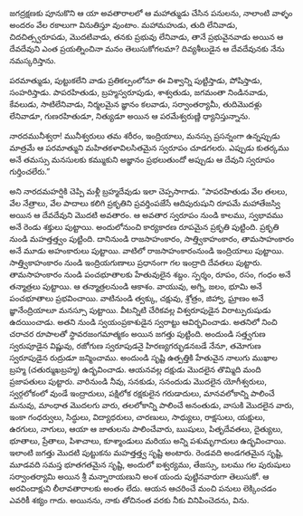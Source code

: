 ﻿జగద్రక్షణకు పూనుకొని ఆ యా అవతారాలలో ఆ మహాత్ముడు చేసిన పనులను, నాలాంటి వాళ్ళం అందరం వేల రకాలుగా వినుతిస్తూ వుంటాం. మహామహుడు, తుది లేనివాడు, చిదచిత్స్వరూపడు, మొదటివాడు, తనకు ప్రభువు లేనివాడు, తానే ప్రభువైనవాడు అయిన ఆ దేవదేవుని ఎంత ప్రయత్నించినా మనం తెలుసుకోగలమా? దివ్యశీలుడైన ఆ దేవదేవునకు నేను నమస్కరిస్తాను. 

పరమాత్ముడు, పుట్టుకలేని వాడు ప్రతికల్పంలోనూ ఈ విశ్వాన్ని పుట్టిస్తాడు, పోషిస్తాడు, సంహరిస్తాడు. పాపరహితుడు, బ్రహ్మస్వరూపుడు, శాశ్వతుడు, జగమంతా నిండినవాడు, కేవలుడు, సాటిలేనివాడు, నిర్మలమైన జ్ఞానం కలవాడు, సర్వాంతర్యామీ, తుదిమొదళ్లు లేనివాడూ, గుణరహితుడూ, నిత్యుడూ అయిన ఆ పరమేశ్వరుణ్ణి ధ్యానిస్తున్నాను. 

నారదమునీశ్వరా! మునీశ్వరులు తమ శరీరం, ఇంద్రియాలు, మనస్సు ప్రసన్నంగా ఉన్నప్పుడు మాత్రమే ఆ పరమాత్ముని మహితకళావిలసితమైన స్వరూపం చూడగలరు. ఎప్పుడు కుతర్కము అనే తమస్సు మనసులకు కమ్ముకుని అజ్ఞానం ప్రభలుతుందో అప్పుడు ఆ దేవుని స్వరూపం గుర్తించలేరు.” 

అని నారదమహర్షికి చెప్పి మళ్లీ బ్రహ్మదేవుడు ఇలా చెప్పసాగాడు. “పాపరహితుడు వేల తలలు, వేల నేత్రాలు, వేల పాదాలు కలిగి ప్రకృతిని ప్రవర్తింపజేసే ఆదిపురుషుని రూపమే మహాతేజస్వి అయిన ఆ దేవదేవుని మొదటి అవతారం. ఆ అవతార స్వరూపం నుండి కాలము, స్వభావము అనే రెండు శక్తులు పుట్టాయి. అందులోనుంచి కార్యకారణ రూపమైన ప్రకృతి పుట్టింది. ప్రకృతి నుండి మహత్తత్త్వం పుట్టింది. దానినుండి రాజసాహంకారం, సాత్త్వికాహంకారం, తామసాహంకారం అనే మూడు అహంకారులు పుట్టాయి. వాటిలో రాజసాహంకారంనుండి ఇంద్రియాలు పుట్టాయి. సాత్త్వికాహంకారం నుండి ఇంద్రియగుణాలు ప్రధానంగా గల ఇంద్రాది దేవతలు పుట్టారు. తామసాహంకారం నుండి పంచభూతాలకు హేతువులైన శబ్దం. స్పర్శం, రూపం, రసం, గంధం అనే తన్మాత్రలు పుట్టాయి. ఆ తన్మాత్రలనుండి ఆకాశం. వాయువు, అగ్ని, జలం, భూమి అనే పంచభూతాలు ప్రభవించాయి. వాటినుండి త్వక్కు, చక్షువు, శ్రోత్రం, జిహ్వా, ఘ్రాణం అనే జ్ఞానేంద్రియాలూ మనస్సూ పుట్టాయి. వీటన్నిటి చేరికవల్ల విశ్వరూపుడైన విరాట్పురుషుడు ఉదయించాడు. అతని నుండి స్వయంప్రకాశుడైన స్వరాట్టు ఆవిర్భవించాడు. అతనిలో నించి చరాచర రూపాలతో స్థావరజంగమాత్మకం అయిన జగత్తు పుట్టింది. అందుండి సత్త్వగుణ స్వరుపూడైన విష్ణువు, రజోగుణ స్వరూపుడనై హిరణ్యగర్భుడనబడే నేనూ, తమోగుణ స్వరూపుడైన రుద్రుడూ జన్మించాము. అందుండి సృష్టి ఉత్పత్తికి హేతువైన నాలుగు ముఖాల బ్రహ్మ (చతుర్ముఖబ్రహ్మ) ఉద్భవించాడు. ఆయనవల్ల దక్షుడు మొదలైన తొమ్మిది మంది ప్రజాపతులు పుట్టారు. వారినుండి నీవు, సనకుడు, సనందుడు మొదలైన యోగీశ్వరులు, స్వర్గలోకంలో వుండే ఇంద్రాదులు, పక్షిలోక రక్షకులైన గరుడాదులు, మానవలోకాన్ని పాలించే మనువు, మాంధాత మొదలగు వారు, తలలోకాన్ని పాలించే అనంతుడు, వాసుకి మొదలైన వారు, ఇంకా గంధర్వులు, సిద్ధులు, విద్యాధరులు, చారణులు, సాధ్యులు, రాక్షసులు, యక్షులు, ఉరగులు, నాగులు, ఆయా ఆ జాతులను పాలించేవారు, ఋషులు, పితృదేవతలు, దైత్యులు, భూతాలు, ప్రేతాలు, పిశాచాలు, కూశ్మాండులు మరియు అన్ని పశుమృగాదులు ఉద్భవించాయి. ఇలాంటి జగత్తు మొదటి పుట్టుకను మహత్తత్త్వ సృష్టి అంటారు. రెండవది అండగతమైన సృష్టి, మూడవది సమస్త భూతగతమైన సృష్టి, అందులో ఐశ్వర్యము, తేజస్సు, బలము గల పురుషులు సర్వాంతర్యామి అయిన శ్రీ మన్నారాయణుని అంశ యందు పుట్టినవారుగా తెలుసుకో. ఆ అరవిందాక్షుని లీలావతారాలకు అంతం లేదు. ఆయన ఆచరించే మంచి పనులు లెక్కించడం ఎవరికీ శక్యం గాదు. అయినను, నాకు తోచినంత వరకు నీకు వినిపించెదను, విను. 

